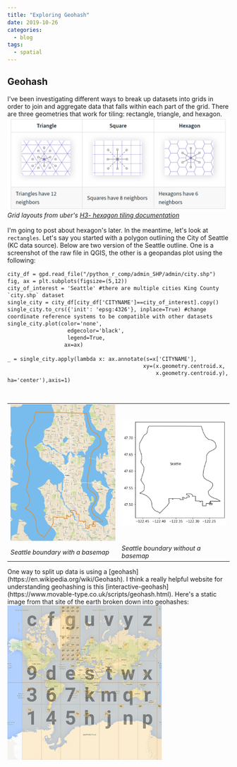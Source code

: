 ```yaml
---
title: "Exploring Geohash"
date: 2019-10-26
categories:
  - blog
tags:
  - spatial
---
```

## Geohash
I've been investigating different ways to break up datasets into grids in order to join and aggregate data that falls within each part of the grid. There are three geometries that work for tiling: rectangle, triangle, and hexagon.<br/>
<img src="/assets/images/tiling_uber.PNG" width=800><br/>
<em>Grid layouts from uber's [H3- hexagon tiling documentation](https://uber.github.io/h3/#/documentation/overview/use-cases)</em><br/>
<br/>
I'm going to post about hexagon's later. In the meantime, let's look at `rectangles`. Let's say you started with a polygon outlining the City of Seattle (KC data source). Below are two version of the Seattle outline. One is a screenshot of the raw file in QGIS, the other is a geopandas plot using the following:
```
city_df = gpd.read_file("/python_r_comp/admin_SHP/admin/city.shp")
fig, ax = plt.subplots(figsize=(5,12))
city_of_interest = 'Seattle' #there are multiple cities King County `city.shp` dataset
single_city = city_df[city_df['CITYNAME']==city_of_interest].copy()
single_city.to_crs({'init': 'epsg:4326'}, inplace=True) #change coordinate reference systems to be compatible with other datasets
single_city.plot(color='none', 
                   edgecolor='black', 
                   legend=True,
                  ax=ax)

_ = single_city.apply(lambda x: ax.annotate(s=x['CITYNAME'], 
                                           xy=(x.geometry.centroid.x, 
                                               x.geometry.centroid.y), ha='center'),axis=1)
```
<br/>
<table>
<tr>
  <td><img src="/assets/images/seattle_boundary_w_basemap.PNG" width=300></td>
  <td><img src="/assets/images/seattle_boundary_no_basemap.PNG" width=300></td>
</tr>
<tr>
  <td><em>Seattle boundary with a basemap</em></td>
  <td><em>Seattle boundary without a basemap</em></td>
</tr>
</table>
One way to split up data is using a [geohash](https://en.wikipedia.org/wiki/Geohash). I think a really helpful website for understanding geohashing is this [interactive-geohash](https://www.movable-type.co.uk/scripts/geohash.html).
Here's a static image from that site of the earth broken down into geohashes: <br />
<img src="/assets/images/geohash.jpg" width="350">
